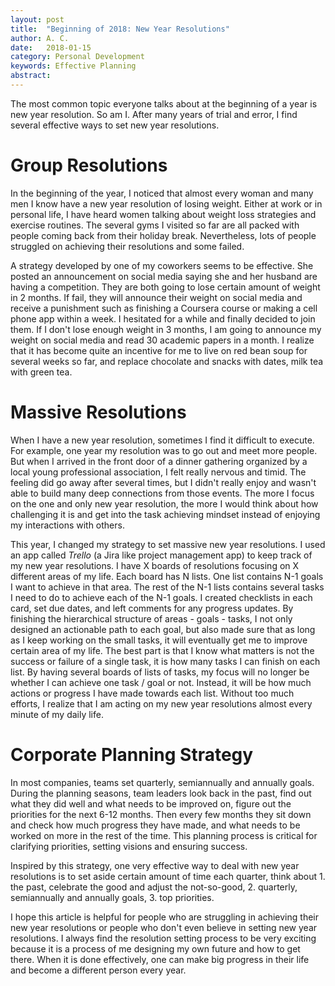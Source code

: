 ```yaml
---
layout: post
title:  "Beginning of 2018: New Year Resolutions"
author: A. C.
date:   2018-01-15
category: Personal Development
keywords: Effective Planning
abstract: 
---
```


The most common topic everyone talks about at the beginning of a year is new year resolution. So am I. After many years of trial and error, I find several effective ways to set new year resolutions. 

# Group Resolutions

In the beginning of the year, I noticed that almost every woman and many men I know have a new year resolution of losing weight. Either at work or in personal life, I have heard women talking about weight loss strategies and exercise routines. The several gyms I visited so far are all packed with people coming back from their holiday break. Nevertheless, lots of people struggled on achieving their resolutions and some failed. 

A strategy developed by one of my coworkers seems to be effective. She posted an announcement on social media saying she and her husband are having a competition. They are both going to lose certain amount of weight in 2 months. If fail, they will announce their weight on social media and receive a punishment such as finishing a Coursera course or making a cell phone app within a week. I hesitated for a while and finally decided to join them. If I don't lose enough weight in 3 months, I am going to announce my weight on social media and read 30 academic papers in a month. I realize that it has become quite an incentive for me to live on red bean soup for several weeks so far, and replace chocolate and snacks with dates, milk tea with green tea. 

# Massive Resolutions

When I have a new year resolution, sometimes I find it difficult to execute. For example, one year my resolution was to go out and meet more people. But when I arrived in the front door of a dinner gathering organized by a local young professional association, I felt really nervous and timid. The feeling did go away after several times, but I didn't really enjoy and wasn't able to build many deep connections from those events. The more I focus on the one and only new year resolution, the more I would think about how challenging it is and get into the task achieving mindset instead of enjoying my interactions with others. 

This year, I changed my strategy to set massive new year resolutions. I used an app called *Trello* (a Jira like project management app) to keep track of my new year resolutions. I have X boards of resolutions focusing on X different areas of my life. Each board has N lists. One list contains N-1 goals I want to achieve in that area. The rest of the N-1 lists contains several tasks I need to do to achieve each of the N-1 goals. I created checklists in each card, set due dates, and left comments for any progress updates. By finishing the hierarchical structure of areas - goals - tasks, I not only designed an actionable path to  each goal, but also made sure that as long as I keep working on the small tasks, it will eventually get me to improve certain area of my life. The best part is that I know what matters is not the success or failure of a single task, it is how many tasks I can finish on each list. By having several boards of lists of tasks, my focus will no longer be whether I can achieve one task / goal or not. Instead, it will be how much actions or progress I have made towards each list. Without too much efforts, I realize that I am acting on my new year resolutions almost every minute of my daily life.  

# Corporate Planning Strategy

In most companies, teams set quarterly, semiannually and annually goals. During the planning seasons, team leaders look back in the past, find out what they did well and what needs to be improved on, figure out the priorities for the next 6-12 months. Then every few months they sit down and check how much progress they have made, and what needs to be worked on more in the rest of the time. This planning process is critical for clarifying priorities, setting visions and ensuring success.

Inspired by this strategy, one very effective way to deal with new year resolutions is to set aside certain amount of time each quarter, think about 1. the past, celebrate the good and adjust the not-so-good, 2. quarterly, semiannually and annually goals, 3. top priorities. 


I hope this article is helpful for people who are struggling in achieving their new year resolutions or people who don't even believe in setting new year resolutions. I always find the resolution setting process to be very exciting because it is a process of me designing my own future and how to get there. When it is done effectively, one can make big progress in their life and become a different person every year. 


